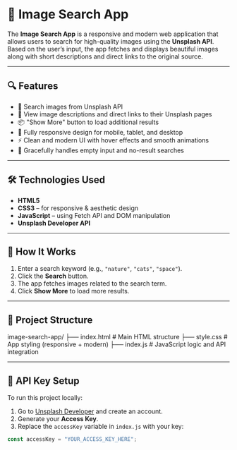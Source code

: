 # 🌄 Image Search App

The **Image Search App** is a responsive and modern web application that allows users to search for high-quality images using the **Unsplash API**. Based on the user’s input, the app fetches and displays beautiful images along with short descriptions and direct links to the original source.

---

## 🔍 Features

- 🔎 Search images from Unsplash API  
- 📄 View image descriptions and direct links to their Unsplash pages  
- 📦 "Show More" button to load additional results  
- 📱 Fully responsive design for mobile, tablet, and desktop  
- ⚡ Clean and modern UI with hover effects and smooth animations  
- 🚫 Gracefully handles empty input and no-result searches  

---

## 🛠️ Technologies Used

- **HTML5**  
- **CSS3** – for responsive & aesthetic design  
- **JavaScript** – using Fetch API and DOM manipulation  
- **Unsplash Developer API**  

---

## 📸 How It Works

1. Enter a search keyword (e.g., `"nature"`, `"cats"`, `"space"`).
2. Click the **Search** button.
3. The app fetches images related to the search term.
4. Click **Show More** to load more results.

---

## 📁 Project Structure
image-search-app/
├── index.html # Main HTML structure
├── style.css # App styling (responsive + modern)
├── index.js # JavaScript logic and API integration


---

## 🔑 API Key Setup

To run this project locally:

1. Go to [Unsplash Developer](https://unsplash.com/developers) and create an account.
2. Generate your **Access Key**.
3. Replace the `accessKey` variable in `index.js` with your key:

```javascript
const accessKey = "YOUR_ACCESS_KEY_HERE";

